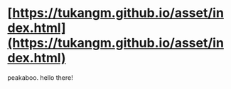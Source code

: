 # [https://tukangm.github.io/asset/index.html](https://tukangm.github.io/asset/index.html)
peakaboo. hello there!
